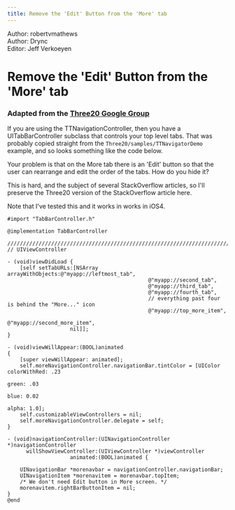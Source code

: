 ```yaml
---
title: Remove the 'Edit' Button from the 'More' tab
---
```


<div class="authors">
  <div class="author">Author: robertvmathews</div>
  <div class="author">Author: Drync</div>
  <div class="editor">Editor: Jeff Verkoeyen</div>
</div>

Remove the 'Edit' Button from the 'More' tab
============================================

### Adapted from the <a href="http://groups.google.com/group/three20/web/recipe-removing-the-edit-button-from-the-more-tab">Three20 Google Group</a>

If you are using the TTNavigationController, then you have a UITabBarController
subclass that controls your top level tabs. That was probably copied straight from
the `Three20/samples/TTNavigatorDemo` example, and so looks something like the
code below.

Your problem is that on the More tab there is an 'Edit' button so that the user
can rearrange and edit the order of the tabs. How do you hide it?

This is hard, and the subject of several StackOverflow articles, so I'll preserve
the Three20 version of the StackOverflow article here.

Note that I've tested this and it works in works in iOS4.

    #import "TabBarController.h"

    @implementation TabBarController

    ///////////////////////////////////////////////////////////////////////////////////////////////////
    // UIViewController

    - (void)viewDidLoad {
        [self setTabURLs:[NSArray arrayWithObjects:@"myapp://leftmost_tab",
                                                 @"myapp://second_tab",
                                                 @"myapp://third_tab",
                                                 @"myapp://fourth_tab",
                                                 // everything past four is behind the "More..." icon
                                                 @"myapp://top_more_item",
                                                 @"myapp://second_more_item",
                        nil]];
    }

    - (void)viewWillAppear:(BOOL)animated
    {
        [super viewWillAppear: animated];
        self.moreNavigationController.navigationBar.tintColor = [UIColor colorWithRed: .23
                                                                                green: .03
                                                                                 blue: 0.02
                                                                                alpha: 1.0];
        self.customizableViewControllers = nil;
        self.moreNavigationController.delegate = self;
    }

    - (void)navigationController:(UINavigationController *)navigationController
          willShowViewController:(UIViewController *)viewController
                        animated:(BOOL)animated {
    
        UINavigationBar *morenavbar = navigationController.navigationBar;
        UINavigationItem *morenavitem = morenavbar.topItem;
        /* We don't need Edit button in More screen. */
        morenavitem.rightBarButtonItem = nil;
    }
    @end